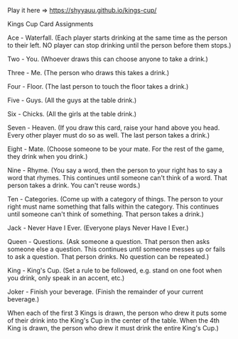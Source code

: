 Play it here => https://shyyauu.github.io/kings-cup/

Kings Cup Card Assignments

Ace - Waterfall. (Each player starts drinking at the same time as the person to their left. NO player can stop drinking until the person before them stops.)

Two - You. (Whoever draws this can choose anyone to take a drink.)

Three - Me. (The person who draws this takes a drink.)

Four - Floor. (The last person to touch the floor takes a drink.)

Five - Guys. (All the guys at the table drink.)

Six - Chicks. (All the girls at the table drink.)

Seven - Heaven. (If you draw this card, raise your hand above you head. Every other player must do so as well. The last person takes a drink.)

Eight - Mate. (Choose someone to be your mate. For the rest of the game, they drink when you drink.)

Nine - Rhyme. (You say a word, then the person to your right has to say a word that rhymes. This continues until someone can't think of a word. That person takes a drink. You can't reuse words.)

Ten - Categories. (Come up with a category of things. The person to your right must name something that falls within the category. This continues until someone can't think of something. That person takes a drink.)

Jack - Never Have I Ever. (Everyone plays Never Have I Ever.)

Queen - Questions. (Ask someone a question. That person then asks someone else a question. This continues until someone messes up or fails to ask a question. That person drinks. No question can be repeated.)

King - King's Cup. (Set a rule to be followed, e.g. stand on one foot when you drink, only speak in an accent, etc.)

Joker - Finish your beverage. (Finish the remainder of your current beverage.)

When each of the first 3 Kings is drawn, the person who drew it puts some of their drink into the King's Cup in the center of the table. When the 4th King is drawn, the person who drew it must drink the entire King's Cup.)